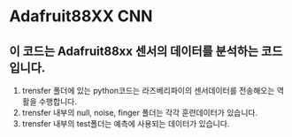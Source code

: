 # Adafruit88XX CNN

## 이 코드는 Adafruit88xx 센서의 데이터를 분석하는 코드입니다.

1. trensfer 폴더에 있는 python코드는 라즈베리파이의 센서데이터를 전송해오는 역활을 수행합니다.
2. trensfer 내부의 null, noise, finger 폴더는 각각 훈련데이터가 있습니다.
3. trensfer 내부의 test폴더는 예측에 사용되는 데이터가 있습니다.
